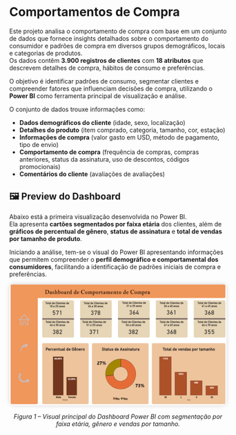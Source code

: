 # Comportamentos de Compra

Este projeto analisa o comportamento de compra com base em um conjunto de dados que fornece insights detalhados sobre o comportamento do consumidor e padrões de compra em diversos grupos demográficos, locais e categorias de produtos.  
Os dados contêm **3.900 registros de clientes** com **18 atributos** que descrevem detalhes de compra, hábitos de consumo e preferências.  

O objetivo é identificar padrões de consumo, segmentar clientes e compreender fatores que influenciam decisões de compra, utilizando o **Power BI** como ferramenta principal de visualização e análise.

O conjunto de dados trouxe informações como:

* **Dados demográficos do cliente** (idade, sexo, localização)
* **Detalhes do produto** (item comprado, categoria, tamanho, cor, estação)
* **Informações de compra** (valor gasto em USD, método de pagamento, tipo de envio)
* **Comportamento de compra** (frequência de compras, compras anteriores, status da assinatura, uso de descontos, códigos promocionais)
* **Comentários do cliente** (avaliações de avaliações)

## 🖼️ Preview do Dashboard  

Abaixo está a primeira visualização desenvolvida no Power BI.  
Ela apresenta **cartões segmentados por faixa etária** dos clientes, além de **gráficos de percentual de gênero**, **status de assinatura** e **total de vendas por tamanho de produto**.  

Iniciando a análise, tem-se o visual do Power BI apresentando informações que permitem compreender o **perfil demográfico e comportamental dos consumidores**, facilitando a identificação de padrões iniciais de compra e preferências.  


<div align="center">

<img src="imagens\imagem1.png.png" alt="Dashboard Power BI – Comportamentos de Compra" width="800px" style="border-radius:10px; box-shadow:0px 0px 10px rgba(0,0,0,0.15);" />

<p><i>Figura 1 – Visual principal do Dashboard Power BI com segmentação por faixa etária, gênero e vendas por tamanho.</i></p>

</div>

